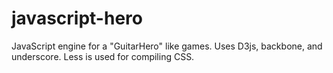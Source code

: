 javascript-hero
===============

JavaScript engine for a "GuitarHero" like games. Uses D3js, backbone, and underscore. Less is used for compiling CSS.
